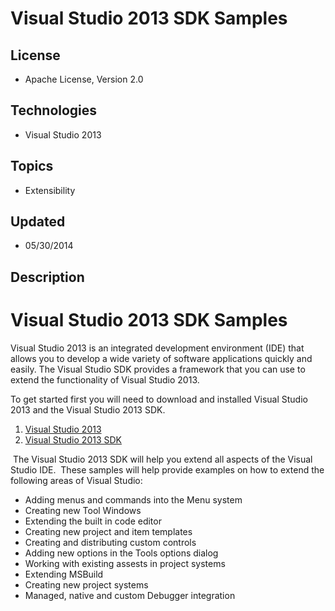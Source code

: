 # Visual Studio 2013 SDK Samples
## License
- Apache License, Version 2.0
## Technologies
- Visual Studio 2013
## Topics
- Extensibility
## Updated
- 05/30/2014
## Description

<h1>Visual Studio 2013 SDK Samples</h1>
<p>Visual Studio 2013 is an integrated development environment (IDE) that allows you to develop a wide variety of software applications quickly and easily. The Visual Studio SDK provides a framework that you can use to extend the functionality of Visual Studio
 2013.</p>
<p>To get started first you will need to download and installed Visual Studio 2013 and the Visual Studio 2013 SDK. &nbsp;</p>
<ol>
<li><a href="http://www.visualstudio.com/downloads/download-visual-studio-vs">Visual Studio 2013</a>
</li><li><a href="http://www.microsoft.com/en-us/download/details.aspx?id=40758">Visual Studio 2013 SDK</a>
</li></ol>
<p>&nbsp;The Visual Studio 2013 SDK will help you extend all aspects of the Visual Studio IDE.&nbsp; These samples will help provide examples on how to extend the following areas of Visual Studio:</p>
<ul>
<li>Adding menus and commands into the Menu system </li><li>Creating new Tool Windows </li><li>Extending the built in code editor </li><li>Creating new project and item templates </li><li>Creating and distributing custom controls </li><li>Adding new options in the Tools options dialog </li><li>Working with existing assests in project systems </li><li>Extending MSBuild </li><li>Creating new project systems </li><li>Managed, native and custom Debugger integration </li></ul>
